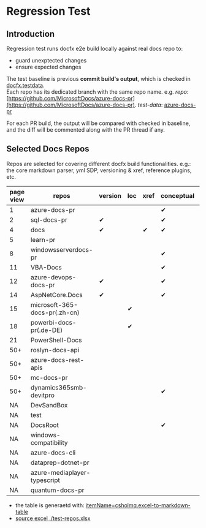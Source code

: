 # Regression Test

## Introduction

Regression test runs docfx e2e build locally against real docs repo to:
- guard unexptected changes
- ensure expected changes

The test baseline is previous **commit build's output**, which is checked in [docfx.testdata](https://ceapex.visualstudio.com/Engineering/_git/docfx.testdata).  
Each repo has its dedicated branch with the same repo name. e.g. *repo*: [https://github.com/MicrosoftDocs/azure-docs-pr](https://github.com/MicrosoftDocs/azure-docs-pr). *test-data*: [azure-docs-pr](https://ceapex.visualstudio.com/Engineering/_git/docfx.testdata?path=%2F&version=GBazure-docs-pr&_a=contents)

For each PR build, the output will be compared with checked in baseline, and the diff will be commented along with the PR thread if any.

## Selected Docs Repos
Repos are selected for covering different docfx build functionalities. e.g.: the core markdown parser, yml SDP, versioning & xref, reference plugins, etc.

| page view | repos                         | version | loc | xref | conceptual | SDP conceptual | SDP Ref | multi<br/>docset | Ecma2Yaml | Maml2Yaml | JoinTOC | Split<br/>TOC | Rest | vsts | learn | JS TS | special |
|-----------|-------------------------------|---------|-----|------|------------|----------------|---------|------------------|-----------|-----------|---------|---------------|------|------|-------|-------|---------|
| 1         | azure-docs-pr                 |         |     |      | ✔          | ✔              |         |                  |           |           |         |               |      |      |       |       |         |
| 2         | sql-docs-pr                   | ✔       |     |      | ✔          |                |         |                  |           |           |         |               |      |      |       |       |         |
| 4         | docs                          | ✔       |     | ✔    | ✔          |                |         |                  |           |           |         |               |      |      |       |       |         |
| 5         | learn-pr                      |         |     |      |            |                |         |                  |           |           |         |               |      |      | ✔     |       |         |
| 8         | windowsserverdocs-pr          |         |     |      | ✔          |                |         | ✔                |           |           |         |               |      |      |       |       |         |
| 11        | VBA-Docs                      |         |     |      | ✔          |                |         |                  |           |           |         |               |      |      |       |       |         |
| 12        | azure-devops-docs-pr          | ✔       |     |      | ✔          |                |         |                  |           |           |         |               |      |      |       |       |         |
| 14        | AspNetCore.Docs               | ✔       |     |      | ✔          |                |         |                  |           |           |         |               |      |      |       |       |         |
| 15        | microsoft-365-docs-pr(.zh-cn) |         | ✔   |      |            |                |         |                  |           |           |         |               |      |      |       |       |         |
| 18        | powerbi-docs-pr(.de-DE)       |         | ✔   |      |            |                |         |                  |           |           |         |               |      |      |       |       |         |
| 21        | PowerShell-Docs               |         |     |      |            |                |         |                  |           | ✔         |         |               |      |      |       |       |         |
| 50+       | roslyn-docs-api               |         |     |      |            |                | ✔       |                  | ✔         |           |         | ✔             |      |      |       |       |         |
| 50+       | azure-docs-rest-apis          |         |     |      |            |                | ✔       |                  |           |           |         |               | ✔    |      |       |       |         |
| 50+       | mc-docs-pr                    |         |     |      |            |                |         |                  |           |           |         |               |      |      |       |       | ✔       |
| 50+       | dynamics365smb-devitpro       |         |     |      | ✔          |                |         |                  |           |           |         |               |      |      |       |       |         |
| NA        | DevSandBox                    |         |     |      |            | ✔              | ✔       |                  |           |           |         |               | ✔    |      |       |       |         |
| NA        | test                          |         |     |      |            | ✔              | ✔       |                  |           |           |         |               | ✔    |      |       |       |         |
| NA        | DocsRoot                      |         |     |      | ✔          |                |         |                  |           |           |         |               |      |      |       |       |         |
| NA        | windows-compatibility         |         |     |      |            |                |         |                  |           |           |         |               |      | ✔    |       |       |         |
| NA        | azure-docs-cli                |         |     |      |            | ✔              | ✔       |                  |           |           | ✔       |               |      |      |       |       |         |
| NA        | dataprep-dotnet-pr            |         |     |      |            |                | ✔       |                  | ✔         |           | ✔       | ✔             |      |      |       |       |         |
| NA        | azure-mediaplayer-typescript  |         |     |      |            |                | ✔       |                  |           |           |         |               |      |      |       | ✔     |         |
| NA        | quantum-docs-pr               |         |     |      |            |                |         |                  |           |           | ✔       |               |      |      |       |       | ✔       |

* the table is generaetd with: [itemName=csholmq.excel-to-markdown-table](https://marketplace.visualstudio.com/items?itemName=csholmq.excel-to-markdown-table)
* [source excel ./test-repos.xlsx](./test-repos.xlsx)